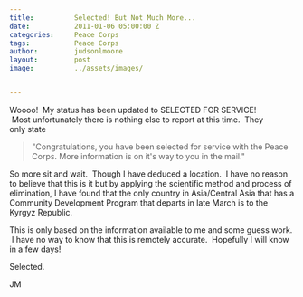 ```yaml
---
title:			Selected! But Not Much More...
date:			2011-01-06 05:00:00 Z
categories:		Peace Corps
tags:			Peace Corps
author:			judsonlmoore
layout:			post
image:			../assets/images/


---
```


Woooo!  My status has been updated to SELECTED FOR SERVICE!  Most unfortunately there is nothing else to report at this time.  They only state

> 

> "Congratulations, you have been selected for service with the Peace Corps. More information is on it's way to you in the mail."



So more sit and wait.  Though I have deduced a location.  I have no reason to believe that this is it but by applying the scientific method and process of elimination, I have found that the only country in Asia/Central Asia that has a Community Development Program that departs in late March is to the Kyrgyz Republic.

This is only based on the information available to me and some guess work.  I have no way to know that this is remotely accurate.  Hopefully I will know in a few days!

Selected.

JM
